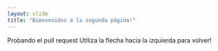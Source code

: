 ```yaml
---
layout: slide
title: "Bienvenidos a la segunda página!"
---
```

Probando el pull request
Utiliza la flecha hacia la izquierda para volver!
